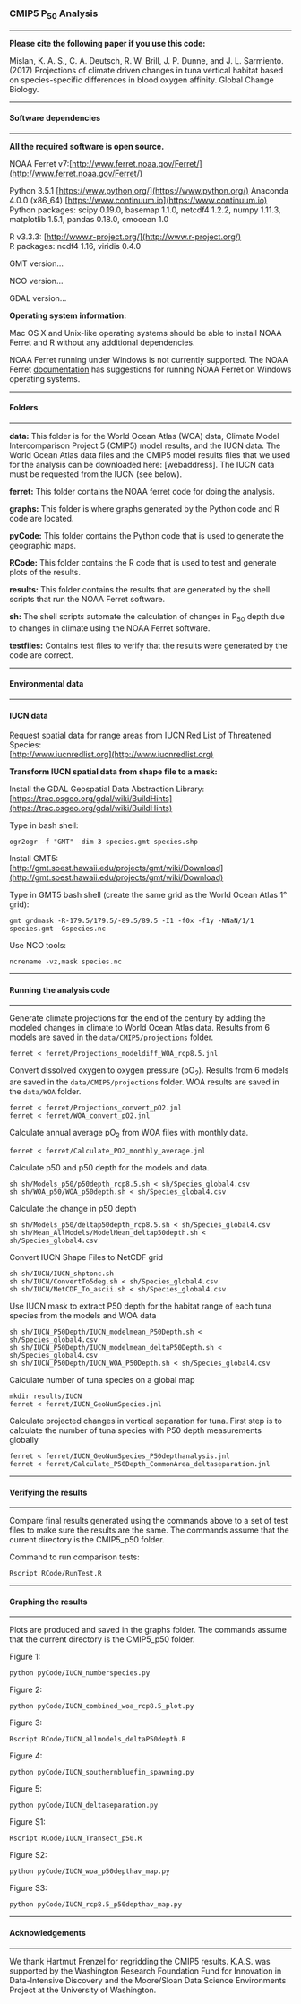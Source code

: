 ### CMIP5 P<sub>50</sub> Analysis  
-----------------------------  




**Please cite the following paper if you use this code:**

Mislan, K. A. S., C. A. Deutsch, R. W. Brill, J. P. Dunne, and J. L. Sarmiento. (2017) Projections of climate driven changes in tuna vertical habitat based on species-specific differences in blood oxygen affinity. Global Change Biology.

---------------------------
#### Software dependencies
---------------------------
**All the required software is open source.**

NOAA Ferret v7:[http://www.ferret.noaa.gov/Ferret/](http://www.ferret.noaa.gov/Ferret/)

Python 3.5.1 [https://www.python.org/](https://www.python.org/)
Anaconda 4.0.0 (x86_64) [https://www.continuum.io](https://www.continuum.io)
Python packages: scipy 0.19.0, basemap 1.1.0, netcdf4 1.2.2, numpy 1.11.3, matplotlib 1.5.1, pandas 0.18.0, cmocean 1.0

R v3.3.3: [http://www.r-project.org/](http://www.r-project.org/)  
R packages: ncdf4 1.16, viridis 0.4.0

GMT version...

NCO version...

GDAL version...


**Operating system information:**

Mac OS X and Unix-like operating systems should be able to install NOAA Ferret and R without any additional dependencies.

NOAA Ferret running under Windows is not currently supported.  The NOAA Ferret [documentation](http://ferret.pmel.noaa.gov/Ferret/downloads/downloading_ferret) has suggestions for running NOAA Ferret on Windows operating systems.

---------------
#### Folders
---------------

**data:** This folder is for the World Ocean Atlas (WOA) data, Climate Model Intercomparison Project 5 (CMIP5) model results, and the IUCN data.  The World Ocean Atlas data files and the CMIP5 model results files that we used for the analysis can be downloaded here: [webaddress].  The IUCN data must be requested from the IUCN (see below).  

**ferret:** This folder contains the NOAA ferret code for doing the analysis.

**graphs:**  This folder is where graphs generated by the Python code and R code are located.

**pyCode:**  This folder contains the Python code that is used to generate the geographic maps.

**RCode:**  This folder contains the R code that is used to test and generate plots of the results.

**results:**  This folder contains the results that are generated by the shell scripts that run the NOAA Ferret software.

**sh:**  The shell scripts automate the calculation of changes in P<sub>50</sub> depth due to changes in climate using the NOAA Ferret software.   

**testfiles:**  Contains test files to verify that the results were generated by the code are correct.


--------------------------
#### Environmental data
--------------------------
#### IUCN data

Request spatial data for range areas from IUCN Red List of Threatened Species:  
[http://www.iucnredlist.org](http://www.iucnredlist.org)

**Transform IUCN spatial data from shape file to a mask:**  

Install the GDAL Geospatial Data Abstraction Library:   
[https://trac.osgeo.org/gdal/wiki/BuildHints](https://trac.osgeo.org/gdal/wiki/BuildHints)

Type in bash shell:  

    ogr2ogr -f "GMT" -dim 3 species.gmt species.shp

Install GMT5:    
[http://gmt.soest.hawaii.edu/projects/gmt/wiki/Download](http://gmt.soest.hawaii.edu/projects/gmt/wiki/Download)

Type in GMT5 bash shell (create the same grid as the World Ocean Atlas 1° grid):  

    gmt grdmask -R-179.5/179.5/-89.5/89.5 -I1 -f0x -f1y -NNaN/1/1 species.gmt -Gspecies.nc  

Use NCO tools:   

    ncrename -vz,mask species.nc


-------------------------------
#### Running the analysis code
-------------------------------
Generate climate projections for the end of the century by adding the modeled changes in climate to World Ocean Atlas data.  Results from 6 models are saved in the `data/CMIP5/projections` folder.

    ferret < ferret/Projections_modeldiff_WOA_rcp8.5.jnl

Convert dissolved oxygen to oxygen pressure (pO<sub>2</sub>). Results from 6 models are saved in the `data/CMIP5/projections` folder.  WOA results are saved in the `data/WOA` folder.

    ferret < ferret/Projections_convert_pO2.jnl  
    ferret < ferret/WOA_convert_pO2.jnl

Calculate annual average pO<sub>2</sub> from WOA files with monthly data.     

    ferret < ferret/Calculate_PO2_monthly_average.jnl

Calculate p50 and p50 depth for the models and data.

    sh sh/Models_p50/p50depth_rcp8.5.sh < sh/Species_global4.csv
    sh sh/WOA_p50/WOA_p50depth.sh < sh/Species_global4.csv

Calculate the change in p50 depth

    sh sh/Models_p50/deltap50depth_rcp8.5.sh < sh/Species_global4.csv
    sh sh/Mean_AllModels/ModelMean_deltap50depth.sh < sh/Species_global4.csv

Convert IUCN Shape Files to NetCDF grid

    sh sh/IUCN/IUCN_shptonc.sh
    sh sh/IUCN/ConvertTo5deg.sh < sh/Species_global4.csv
    sh sh/IUCN/NetCDF_To_ascii.sh < sh/Species_global4.csv

Use IUCN mask to extract P50 depth for the habitat range of each tuna species from the models and WOA data

    sh sh/IUCN_P50Depth/IUCN_modelmean_P50Depth.sh < sh/Species_global4.csv
    sh sh/IUCN_P50Depth/IUCN_modelmean_deltaP50Depth.sh < sh/Species_global4.csv
    sh sh/IUCN_P50Depth/IUCN_WOA_P50Depth.sh < sh/Species_global4.csv

Calculate number of tuna species on a global map

    mkdir results/IUCN
    ferret < ferret/IUCN_GeoNumSpecies.jnl

Calculate projected changes in vertical separation for tuna.  First step is to calculate the number of tuna species with P50 depth measurements globally

    ferret < ferret/IUCN_GeoNumSpecies_P50depthanalysis.jnl
    ferret < ferret/Calculate_P50Depth_CommonArea_deltaseparation.jnl

-----------------------------
#### Verifying the results
-----------------------------
Compare final results generated using the commands above to a set of test files to make sure the results are the same. The commands assume that the current directory is the CMIP5_p50 folder.

Command to run comparison tests:

    Rscript RCode/RunTest.R

-----------------------------
#### Graphing the results
-----------------------------
Plots are produced and saved in the graphs folder.  The commands assume that the current directory is the CMIP5_p50 folder.

Figure 1:

    python pyCode/IUCN_numberspecies.py

Figure 2:

    python pyCode/IUCN_combined_woa_rcp8.5_plot.py

Figure 3:

    Rscript RCode/IUCN_allmodels_deltaP50depth.R

Figure 4:

    python pyCode/IUCN_southernbluefin_spawning.py

Figure 5:

    python pyCode/IUCN_deltaseparation.py

Figure S1:

    Rscript RCode/IUCN_Transect_p50.R

Figure S2:

    python pyCode/IUCN_woa_p50depthav_map.py

Figure S3:

    python pyCode/IUCN_rcp8.5_p50depthav_map.py

-----------------------------
#### Acknowledgements
-----------------------------
We thank Hartmut Frenzel for regridding the CMIP5 results. K.A.S. was supported by the Washington Research Foundation Fund for Innovation in Data-Intensive Discovery and the Moore/Sloan Data Science Environments Project at the University of Washington.  
